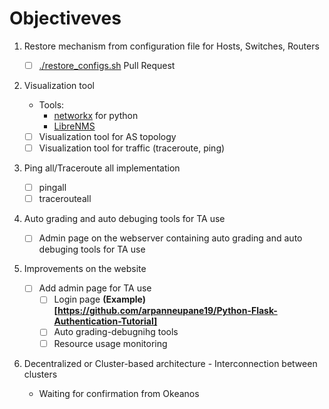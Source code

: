 # Objectiveves
1. Restore mechanism from configuration file for Hosts, Switches, Routers
   - [ ] [./restore_configs.sh](https://github.com/nsg-ethz/mini_internet_project/pull/19) Pull Request

2. Visualization tool
   - Tools:
     - [networkx](https://networkx.github.io/) for python
     - [LibreNMS](https://github.com/librenms)
   - [ ] Visualization tool for AS topology
   - [ ] Visualization tool for traffic (traceroute, ping)

3. Ping all/Traceroute all implementation
   - [ ] pingall
   - [ ] tracerouteall

4. Auto grading and auto debuging tools for TA use
   - [ ] Admin page on the webserver containing auto grading and auto debuging tools for TA use

5. Improvements on the website
   - [ ] Add admin page for TA use 
     - [ ] Login page **(Example)[https://github.com/arpanneupane19/Python-Flask-Authentication-Tutorial]**
     - [ ] Auto grading-debugnihg tools
     - [ ] Resource usage monitoring

6. Decentralized or Cluster-based architecture - Interconnection between clusters
   
   - Waiting for confirmation from Okeanos